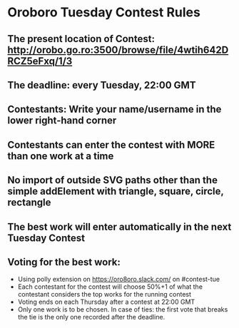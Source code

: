 # Oroboro Tuesday Contest Rules

## The present location of Contest: http://orobo.go.ro:3500/browse/file/4wtih642DRCZ5eFxq/1/3
## The deadline: every Tuesday, 22:00 GMT
## Contestants: Write your name/username in the lower right-hand corner
## Contestants can enter the contest with MORE than one work at a time
## No import of outside SVG paths other than the simple addElement with triangle, square, circle, rectangle
## The best work will enter automatically in the next Tuesday Contest
## Voting for the best work:
- Using polly extension on https://oro8oro.slack.com/ on #contest-tue 
- Each contestant for the contest will choose 50%+1 of what the contestant considers the top works for the running contest
- Voting ends on each Thursday after a contest at 22:00 GMT
- Only one work is to be chosen. In case of ties: the first vote that breaks the tie is the only one recorded after the deadline.
